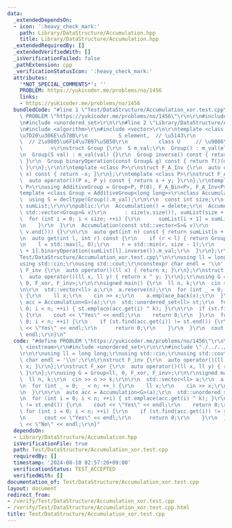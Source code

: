```yaml
---
data:
  _extendedDependsOn:
  - icon: ':heavy_check_mark:'
    path: Library/DataStructure/Accumulation.hpp
    title: Library/DataStructure/Accumulation.hpp
  _extendedRequiredBy: []
  _extendedVerifiedWith: []
  _isVerificationFailed: false
  _pathExtension: cpp
  _verificationStatusIcon: ':heavy_check_mark:'
  attributes:
    '*NOT_SPECIAL_COMMENTS*': ''
    PROBLEM: https://yukicoder.me/problems/no/1456
    links:
    - https://yukicoder.me/problems/no/1456
  bundledCode: "#line 1 \"Test/DataStructure/Accumulation_xor.test.cpp\"\n#define\
    \ PROBLEM \"https://yukicoder.me/problems/no/1456\"\r\n\r\n#include <iostream>\r\
    \n#include <unordered_set>\r\n\r\n#line 2 \"Library/DataStructure/Accumulation.hpp\"\
    \n#include <algorithm>\r\n#include <vector>\r\n\r\ntemplate <class S,    // \u8981\
    \u7D20\u306E\u578B\r\n          S element,  // \u5143\r\n          class T,  \
    \  // 2\u9805\u6F14\u7B97\u5B50\r\n          class U     // \u9006\u5143\r\n \
    \         >\r\nstruct Group {\r\n  S m_val;\r\n  Group() : m_val(element) {}\r\
    \n  Group(S val) : m_val(val) {}\r\n  Group inverse() const { return U()(m_val);\
    \ }\r\n  Group binaryOperation(const Group& g) const { return T()(m_val, g.m_val);\
    \ }\r\n};\r\n\r\ntemplate <class P>\r\nstruct F_A_Inv {\r\n  auto operator()(P\
    \ x) const { return -x; }\r\n};\r\ntemplate <class P>\r\nstruct F_A_Bin {\r\n\
    \  auto operator()(P x, P y) const { return x + y; }\r\n};\r\ntemplate <class\
    \ P>\r\nusing AdditiveGroup = Group<P, P(0), F_A_Bin<P>, F_A_Inv<P>>;\r\n\r\n\
    template <class Group = AdditiveGroup<long long>>\r\nclass Accumulation {\r\n\
    \  using S = decltype(Group().m_val);\r\n\r\n  const int size;\r\n  std::vector<Group>\
    \ sumList;\r\n\r\npublic:\r\n  Accumulation() = delete;\r\n  Accumulation(const\
    \ std::vector<Group>& v)\r\n      : size(v.size()), sumList(size + 1) {\r\n  \
    \  for (int i = 0; i < size; ++i) {\r\n      sumList[i + 1] = sumList[i].binaryOperation(v[i]);\r\
    \n    }\r\n  }\r\n  Accumulation(const std::vector<S>& v)\r\n      : Accumulation(std::vector<Group>(v.begin(),\
    \ v.end())) {}\r\n\r\n  auto get(int n) const { return sumList[n + 1].m_val; }\r\
    \n  auto get(int l, int r) const {\r\n    if (r < l) { return Group().m_val; }\r\
    \n    l = std::max(l, 0);\r\n    r = std::min(r, size - 1);\r\n    return sumList[r\
    \ + 1].binaryOperation(sumList[l].inverse()).m_val;\r\n  }\r\n};\r\n#line 7 \"\
    Test/DataStructure/Accumulation_xor.test.cpp\"\n\r\nusing ll = long long;\r\n\
    using std::cin;\r\nusing std::cout;\r\nconstexpr char endl = '\\n';\r\n\r\nstruct\
    \ F_inv {\r\n  auto operator()(ll x) { return x; }\r\n};\r\nstruct F_xor {\r\n\
    \  auto operator()(ll x, ll y) { return x ^ y; }\r\n};\r\nusing G = Group<ll,\
    \ 0, F_xor, F_inv>;\r\n\r\nsigned main() {\r\n  ll n, k;\r\n  cin >> n >> k;\r\
    \n\r\n  std::vector<ll> a;\r\n  a.reserve(n);\r\n  for (int _ = 0; _ < n; ++_)\
    \ {\r\n    ll x;\r\n    cin >> x;\r\n    a.emplace_back(x);\r\n  }\r\n\r\n  auto\
    \ acc = Accumulation<G>(a);\r\n  std::unordered_set<ll> st;\r\n  for (int i =\
    \ 0; i < n; ++i) { st.emplace(acc.get(i) ^ k); }\r\n\r\n  if (st.find(0) != st.end())\
    \ {\r\n    cout << \"Yes\" << endl;\r\n    return 0;\r\n  }\r\n  for (int i =\
    \ 0; i < n; ++i) {\r\n    if (st.find(acc.get(i)) != st.end()) {\r\n      cout\
    \ << \"Yes\" << endl;\r\n      return 0;\r\n    }\r\n  }\r\n  cout << \"No\" <<\
    \ endl;\r\n}\n"
  code: "#define PROBLEM \"https://yukicoder.me/problems/no/1456\"\r\n\r\n#include\
    \ <iostream>\r\n#include <unordered_set>\r\n\r\n#include \"./../../Library/DataStructure/Accumulation.hpp\"\
    \r\n\r\nusing ll = long long;\r\nusing std::cin;\r\nusing std::cout;\r\nconstexpr\
    \ char endl = '\\n';\r\n\r\nstruct F_inv {\r\n  auto operator()(ll x) { return\
    \ x; }\r\n};\r\nstruct F_xor {\r\n  auto operator()(ll x, ll y) { return x ^ y;\
    \ }\r\n};\r\nusing G = Group<ll, 0, F_xor, F_inv>;\r\n\r\nsigned main() {\r\n\
    \  ll n, k;\r\n  cin >> n >> k;\r\n\r\n  std::vector<ll> a;\r\n  a.reserve(n);\r\
    \n  for (int _ = 0; _ < n; ++_) {\r\n    ll x;\r\n    cin >> x;\r\n    a.emplace_back(x);\r\
    \n  }\r\n\r\n  auto acc = Accumulation<G>(a);\r\n  std::unordered_set<ll> st;\r\
    \n  for (int i = 0; i < n; ++i) { st.emplace(acc.get(i) ^ k); }\r\n\r\n  if (st.find(0)\
    \ != st.end()) {\r\n    cout << \"Yes\" << endl;\r\n    return 0;\r\n  }\r\n \
    \ for (int i = 0; i < n; ++i) {\r\n    if (st.find(acc.get(i)) != st.end()) {\r\
    \n      cout << \"Yes\" << endl;\r\n      return 0;\r\n    }\r\n  }\r\n  cout\
    \ << \"No\" << endl;\r\n}"
  dependsOn:
  - Library/DataStructure/Accumulation.hpp
  isVerificationFile: true
  path: Test/DataStructure/Accumulation_xor.test.cpp
  requiredBy: []
  timestamp: '2024-08-10 02:57:20+09:00'
  verificationStatus: TEST_ACCEPTED
  verifiedWith: []
documentation_of: Test/DataStructure/Accumulation_xor.test.cpp
layout: document
redirect_from:
- /verify/Test/DataStructure/Accumulation_xor.test.cpp
- /verify/Test/DataStructure/Accumulation_xor.test.cpp.html
title: Test/DataStructure/Accumulation_xor.test.cpp
---
```

